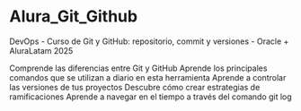 # Alura_Git_Github
DevOps - Curso de Git y GitHub: repositorio, commit y versiones - Oracle + AluraLatam 2025

Comprende las diferencias entre Git y GitHub
Aprende los principales comandos que se utilizan a diario en esta herramienta
Aprende a controlar las versiones de tus proyectos
Descubre cómo crear estrategias de ramificaciones
Aprende a navegar en el tiempo a través del comando git log
